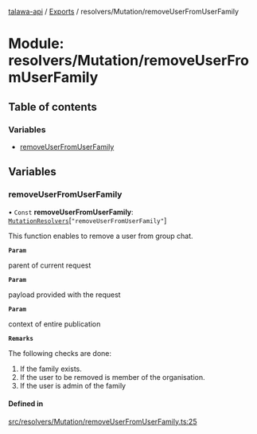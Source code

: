 [talawa-api](../README.md) / [Exports](../modules.md) / resolvers/Mutation/removeUserFromUserFamily

# Module: resolvers/Mutation/removeUserFromUserFamily

## Table of contents

### Variables

- [removeUserFromUserFamily](resolvers_Mutation_removeUserFromUserFamily.md#removeuserfromuserfamily)

## Variables

### removeUserFromUserFamily

• `Const` **removeUserFromUserFamily**: [`MutationResolvers`](types_generatedGraphQLTypes.md#mutationresolvers)[``"removeUserFromUserFamily"``]

This function enables to remove a user from group chat.

**`Param`**

parent of current request

**`Param`**

payload provided with the request

**`Param`**

context of entire publication

**`Remarks`**

The following checks are done:
1. If the family exists.
2. If the user to be removed is member of the organisation.
3. If the user is admin of the family

#### Defined in

[src/resolvers/Mutation/removeUserFromUserFamily.ts:25](https://github.com/PalisadoesFoundation/talawa-api/blob/d38198a/src/resolvers/Mutation/removeUserFromUserFamily.ts#L25)
